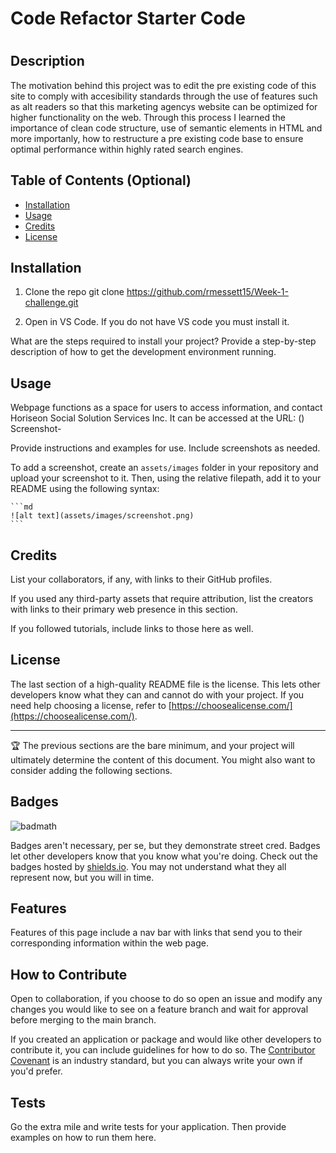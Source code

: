 # Code Refactor Starter Code

# <Creating Accesibility for Horiseon Solutions>

## Description

The motivation behind this project was to edit the pre existing code of this site to comply with accesibility standards through the use of features such as alt readers so that this marketing agencys website can be optimized for higher functionality on the web. Through this process I learned the importance of clean code structure, use of semantic elements in HTML and more importanly, how to restructure a pre existing code base to ensure optimal performance within highly rated search engines. 

## Table of Contents (Optional)

- [Installation](#installation)
- [Usage](#usage)
- [Credits](#credits)
- [License](#license)

## Installation

1. Clone the repo
    git clone https://github.com/rmessett15/Week-1-challenge.git

2. Open in VS Code. If you do not have VS code you must install it.

What are the steps required to install your project? Provide a step-by-step description of how to get the development environment running.

## Usage

Webpage functions as a space for users to access information, and contact Horiseon Social Solution Services Inc.
It can be accessed at the URL: ()
Screenshot-

Provide instructions and examples for use. Include screenshots as needed.

To add a screenshot, create an `assets/images` folder in your repository and upload your screenshot to it. Then, using the relative filepath, add it to your README using the following syntax:

    ```md
    ![alt text](assets/images/screenshot.png)
    ```

## Credits

List your collaborators, if any, with links to their GitHub profiles.

If you used any third-party assets that require attribution, list the creators with links to their primary web presence in this section.

If you followed tutorials, include links to those here as well.

## License

The last section of a high-quality README file is the license. This lets other developers know what they can and cannot do with your project. If you need help choosing a license, refer to [https://choosealicense.com/](https://choosealicense.com/).

---

🏆 The previous sections are the bare minimum, and your project will ultimately determine the content of this document. You might also want to consider adding the following sections.

## Badges

![badmath](https://img.shields.io/github/languages/top/lernantino/badmath)

Badges aren't necessary, per se, but they demonstrate street cred. Badges let other developers know that you know what you're doing. Check out the badges hosted by [shields.io](https://shields.io/). You may not understand what they all represent now, but you will in time.

## Features

Features of this page include a nav bar with links that send you to their corresponding information within the web page.

## How to Contribute

Open to collaboration, if you choose to do so open an issue and modify any changes you would like to see on a feature branch and wait for approval before merging to the main branch. 

If you created an application or package and would like other developers to contribute it, you can include guidelines for how to do so. The [Contributor Covenant](https://www.contributor-covenant.org/) is an industry standard, but you can always write your own if you'd prefer.

## Tests

Go the extra mile and write tests for your application. Then provide examples on how to run them here.